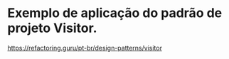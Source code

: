 # Exemplo de aplicação do padrão de projeto Visitor.
 
https://refactoring.guru/pt-br/design-patterns/visitor